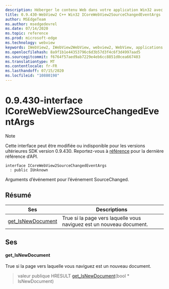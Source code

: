 ```yaml
---
description: Héberger le contenu Web dans votre application Win32 avec le contrôle Microsoft Edge WebView2
title: 0.9.430-WebView2 C++ Win32 ICoreWebView2SourceChangedEventArgs
author: MSEdgeTeam
ms.author: msedgedevrel
ms.date: 07/14/2020
ms.topic: reference
ms.prod: microsoft-edge
ms.technology: webview
keywords: IWebView2, IWebView2WebView, webview2, WebView, applications Win32, Win32, Edge, ICoreWebView2, ICoreWebView2Host, contrôle de navigateur, html Edge
ms.openlocfilehash: 8a9f1b1e44353796c6d3b57d3f4c6f3d4997aad5
ms.sourcegitcommit: f6764f57aed9ab7229e4eb6cc8851d0cea667403
ms.translationtype: MT
ms.contentlocale: fr-FR
ms.lasthandoff: 07/15/2020
ms.locfileid: "10880198"
---
```

# 0.9.430-interface ICoreWebView2SourceChangedEventArgs 

> [!NOTE]
> Cette interface peut être modifiée ou indisponible pour les versions ultérieures SDK version 0.9.430. Reportez-vous à [référence](../../../webview2-api-reference.md) pour la dernière référence d’API.

```
interface ICoreWebView2SourceChangedEventArgs
  : public IUnknown
```

Arguments d’événement pour l’événement SourceChanged.

## Résumé

 Ses                        | Descriptions
--------------------------------|---------------------------------------------
[get_IsNewDocument](#get_isnewdocument) | True si la page vers laquelle vous naviguez est un nouveau document.

## Ses

#### get_IsNewDocument 

True si la page vers laquelle vous naviguez est un nouveau document.

> valeur publique HRESULT [get_IsNewDocument](#get_isnewdocument)(bool * IsNewDocument)

